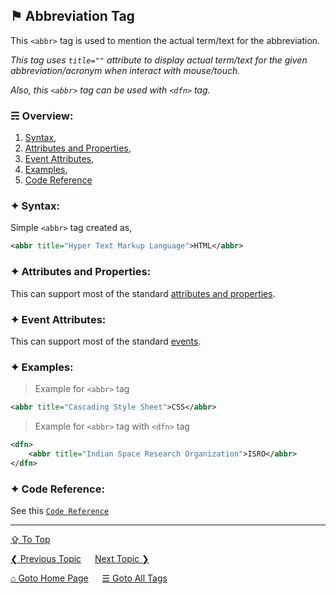 ## &#9873; Abbreviation Tag
This `<abbr>` tag is used to mention the actual term/text for the abbreviation.

*This tag uses `title=""` attribute to display actual term/text for the given abbreviation/acronym when interact with mouse/touch.*

*Also, this `<abbr>` tag can be used with `<dfn>` tag.*

### &#9780; Overview:
1. [Syntax](#-syntax),
2. [Attributes and Properties](#-attributes-and-properties),
3. [Event Attributes](#-event-attributes),
4. [Examples](#-examples),
5. [Code Reference](#-code-reference)

### &#10022; Syntax:

Simple `<abbr>` tag created as, 
```xml
<abbr title="Hyper Text Markup Language">HTML</abbr>
```

### &#10022; Attributes and Properties:
This can support most of the standard [attributes and properties](../docs/attributes-and-properties.md).

### &#10022; Event Attributes:
This can support most of the standard [events](../docs/events.md).

### &#10022; Examples:
> Example for `<abbr>` tag
```xml
<abbr title="Cascading Style Sheet">CSS</abbr>
```
> Example for `<abbr>` tag with `<dfn>` tag 
```xml
<dfn>
	<abbr title="Indian Space Research Organization">ISRO</abbr>
</dfn>
```

### &#10022; Code Reference:
See this [`Code Reference`](../code/abbr-tag.html)

---
[&#8682; To Top](#-abbreviation-tag)

[&#10094; Previous Topic](./a-tag.md) &emsp; [Next Topic &#10095;](./address-tag.md)

[&#8962; Goto Home Page](../README.md) &emsp; [&#9776; Goto All Tags](../all-tags.md)
